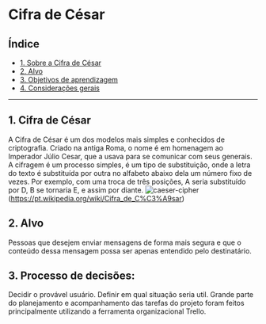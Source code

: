 # Cifra de César

## Índice

* [1. Sobre a Cifra de César](#1-Cifra-de-César)
* [2. Alvo](#2-Alvo)
* [3. Objetivos de aprendizagem](#3-objetivos-de-aprendizagem)
* [4. Considerações gerais](#4-considerações-gerais)

***

## 1.  Cifra de César
 A Cifra de César é um dos modelos mais simples e conhecidos de criptografia.
 Criado na antiga Roma, o nome é em homenagem ao Imperador Júlio Cesar, que
 a usava para se comunicar com seus generais.
 A cifragem é um processo simples, é um tipo de substituição, onde a letra do
 texto é substituída por outra no alfabeto abaixo dela um número fixo de vezes. 
 Por exemplo, com uma troca de três posições, A seria substituído por D, B se tornaria E,
  e assim por diante.
  ![caeser-cipher](https://user-images.githubusercontent.com/11894994/60990999-07ffdb00-a320-11e9-87d0-b7c291bc4cd1.png)
(https://pt.wikipedia.org/wiki/Cifra_de_C%C3%A9sar)

## 2.  Alvo

Pessoas que desejem enviar mensagens de forma mais segura e que o conteúdo dessa 
mensagem possa ser apenas entendido pelo destinatário. 

## 3. Processo de decisões:
Decidir o provável usuário.
Definir em qual situação seria util.
Grande parte do planejamento e acompanhamento das tarefas do projeto foram feitos principalmente utilizando a ferramenta organizacional Trello.



